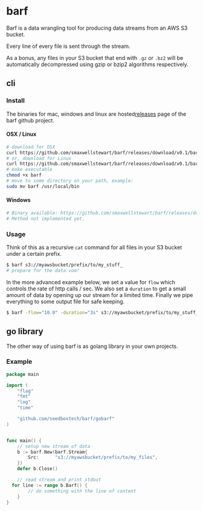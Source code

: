 # barf

Barf is a data wrangling tool for producing data streams from an AWS S3 bucket.

Every line of every file is sent through the stream.

As a bonus, any files in your S3 bucket that end with `.gz` or `.bz2` will be
automatically decompressed using gzip or bzip2 algorithms respectively.

## cli

### Install

The binaries for mac, windows and linux are hosted[releases](https://github.com/smaxwellstewart/barf/releases)
page of the barf github project.

#### OSX / Linux

```sh
# download for OSX 
curl https://github.com/smaxwellstewart/barf/releases/download/v0.1/barf_osx -o barf
# or, download for Linux 
curl https://github.com/smaxwellstewart/barf/releases/download/v0.1/barf_linux -o barf
# make executable
chmod +x barf
# move to some directory on your path, example:
sudo mv barf /usr/local/bin
```

#### Windows

```bash
# Binary available: https://github.com/smaxwellstewart/barf/releases/download/v0.1/barf.exe
# Method not implemented yet.
```

### Usage

Think of this as a recursive `cat` command for all files
in your S3 bucket under a certain prefix.

```sh
$ barf s3://myawsbucket/prefix/to/my_stuff_
# prepare for the data vom!
```

In the more advanced example below, we set a value for `flow` which controls the
rate of http calls / sec. We also set a `duration` to get a small amount of data
by opening up our stream for a limited time.
Finally we pipe everything to some output file for safe keeping.

```sh
$ barf -flow="10.0" -duration="3s" s3://myawsbucket/prefix/to/my_stuff_ > output
```


## go library

The other way of using barf is as golang library in your own projects.

### Example

```go
package main

import (
	"flag"
	"fmt"
	"log"
	"time"

	"github.com/seedboxtech/barf/gobarf"
)


func main() {
	// setup new stream of data
	b := barf.New(barf.Stream{
		Src:      "s3://myawsbucket/prefix/to/my_files",
	})
	defer b.Close()

	// read stream and print stdout
  for line := range b.Barf() {
		// do something with the line of content
	}
}
```
